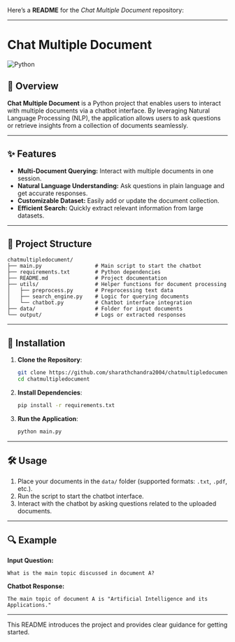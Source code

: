 Here’s a **README** for the *Chat Multiple Document* repository:  

---

# Chat Multiple Document  

![Python](https://img.shields.io/badge/Python-3.8%2B-blue)  

## 🚀 Overview  

**Chat Multiple Document** is a Python project that enables users to interact with multiple documents via a chatbot interface. By leveraging Natural Language Processing (NLP), the application allows users to ask questions or retrieve insights from a collection of documents seamlessly.  

---

## ✨ Features  

- **Multi-Document Querying:** Interact with multiple documents in one session.  
- **Natural Language Understanding:** Ask questions in plain language and get accurate responses.  
- **Customizable Dataset:** Easily add or update the document collection.  
- **Efficient Search:** Quickly extract relevant information from large datasets.  

---

## 📁 Project Structure  

```
chatmultipledocument/  
├── main.py                 # Main script to start the chatbot  
├── requirements.txt        # Python dependencies  
├── README.md               # Project documentation  
├── utils/                  # Helper functions for document processing  
│   ├── preprocess.py       # Preprocessing text data  
│   ├── search_engine.py    # Logic for querying documents  
│   └── chatbot.py          # Chatbot interface integration  
├── data/                   # Folder for input documents  
└── output/                 # Logs or extracted responses  
```  

---

## 🔧 Installation  

1. **Clone the Repository**:  
   ```bash  
   git clone https://github.com/sharathchandra2004/chatmultipledocument.git  
   cd chatmultipledocument  
   ```  

2. **Install Dependencies**:  
   ```bash  
   pip install -r requirements.txt  
   ```  

3. **Run the Application**:  
   ```bash  
   python main.py  
   ```  

---

## 🛠️ Usage  

1. Place your documents in the `data/` folder (supported formats: `.txt`, `.pdf`, etc.).  
2. Run the script to start the chatbot interface.  
3. Interact with the chatbot by asking questions related to the uploaded documents.  

---

## 🔍 Example  

**Input Question:**  
```plaintext  
What is the main topic discussed in document A?  
```  

**Chatbot Response:**  
```plaintext  
The main topic of document A is "Artificial Intelligence and its Applications."  
```  

---

This README introduces the project and provides clear guidance for getting started.
